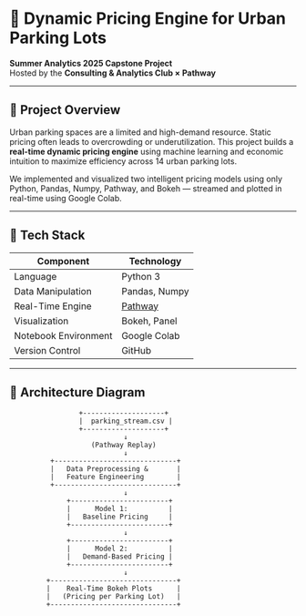 # 🚗 Dynamic Pricing Engine for Urban Parking Lots

**Summer Analytics 2025 Capstone Project**  
Hosted by the **Consulting & Analytics Club × Pathway**

---

## 📌 Project Overview

Urban parking spaces are a limited and high-demand resource. Static pricing often leads to overcrowding or underutilization. This project builds a **real-time dynamic pricing engine** using machine learning and economic intuition to maximize efficiency across 14 urban parking lots.

We implemented and visualized two intelligent pricing models using only Python, Pandas, Numpy, Pathway, and Bokeh — streamed and plotted in real-time using Google Colab.

---

## 🚀 Tech Stack

| Component        | Technology         |
|------------------|--------------------|
| Language         | Python 3           |
| Data Manipulation | Pandas, Numpy     |
| Real-Time Engine | [Pathway](https://pathway.com) |
| Visualization    | Bokeh, Panel       |
| Notebook Environment | Google Colab   |
| Version Control  | GitHub             |

---

## 🧠 Architecture Diagram

```plaintext
                 +--------------------+
                 |  parking_stream.csv |
                 +--------------------+
                            ↓
                    (Pathway Replay)
                            ↓
          +------------------------------+
          |   Data Preprocessing &       |
          |   Feature Engineering        |
          +------------------------------+
                            ↓
              +------------------------+
              |      Model 1:          |
              |   Baseline Pricing     |
              +------------------------+
                            ↓
              +------------------------+
              |      Model 2:          |
              |   Demand-Based Pricing |
              +------------------------+
                            ↓
         +-------------------------------+
         |    Real-Time Bokeh Plots      |
         |   (Pricing per Parking Lot)   |
         +-------------------------------+

